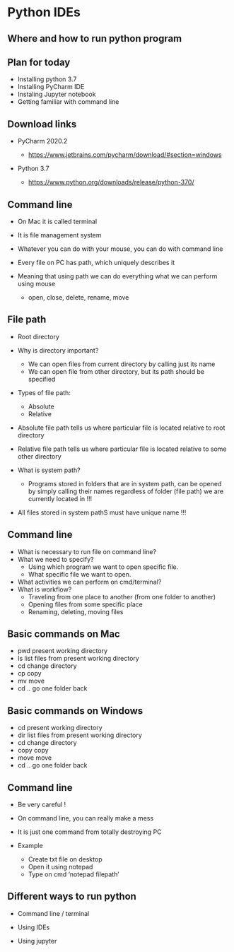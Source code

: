 

# Python IDEs
## Where and how to run python program

## Plan for today

  - Installing python 3.7
  - Installing PyCharm IDE
  - Instaling Jupyter notebook
  - Getting familiar with command line
 
 ## Download links
 
  - PyCharm 2020.2
    - https://www.jetbrains.com/pycharm/download/#section=windows

  - Python 3.7 
    - https://www.python.org/downloads/release/python-370/
  

## Command line

  - On Mac it is called terminal
  - It is file management system
  - Whatever you can do with your mouse, you can do with command line

  - Every file on PC has path, which uniquely describes it
  - Meaning that using path we can do everything what we can perform using mouse
    - open, close, delete, rename, move
  
## File path
  
  - Root directory
  - Why is directory important?
    - We can open files from current directory by calling just its name
    - We can open file from other directory, but its path should be specified
  - Types of file path:
    - Absolute
    - Relative
  - Absolute file path tells us where particular file is located relative to root directory
  - Relative file path tells us where particular file is located relative to some other directory

  - What is system path?
    - Programs stored in folders that are in system path, can be opened by simply calling their names regardless of folder (file path) we are currently located in !!!

  - All files stored in system pathS must have unique name !!!

## Command line
  - What is necessary to run file on command line?
  - What we need to specify?
    - Using which program we want to open specific file.
    - What specific file we want to open.
  - What activities we can perform on cmd/terminal?
  - What is workflow?
    - Traveling from one place to another (from one folder to another)
    - Opening files from some specific place
    - Renaming, deleting, moving files

## Basic commands on Mac

  - pwd present working directory
  - ls list files from present working directory
  - cd change directory
  - cp copy
  - mv move
  - cd .. go one folder back

## Basic commands on Windows

  - cd present working directory
  - dir list files from present working directory
  - cd change directory
  - copy copy
  - move move
  - cd .. go one folder back


## Command line

  - Be very careful !

  - On command line, you can really make a mess

  - It is just one command from totally destroying PC

  - Example
    - Create txt file on desktop
    - Open it using notepad
    - Type on cmd ‘notepad filepath’
 

## Different ways to run python

  - Command line / terminal

  - Using IDEs

  - Using jupyter







  
